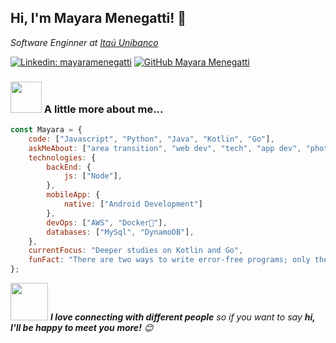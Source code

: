 
 
<h2>Hi, I'm Mayara Menegatti! 👋</h2>

<i>Software Enginner at <a href="http://www.itau.com.br">Itaú Unibanco</a></i>

[![Linkedin: mayaramenegatti](https://img.shields.io/badge/-mayaramenegatti-blue?style=flat-square&logo=Linkedin&logoColor=white&link=https://www.linkedin.com/in/mayaramenegatti/)](https://www.linkedin.com/in/mayaramenegatti/)
[![GitHub Mayara Menegatti](https://img.shields.io/github/followers/mayaramenegatti?label=follow&style=social)](https://github.com/MayaraMenegatti)

### <img src="https://media.giphy.com/media/VgCDAzcKvsR6OM0uWg/giphy.gif" width="50"> A little more about me...  

```javascript
const Mayara = {
    code: ["Javascript", "Python", "Java", "Kotlin", "Go"],
    askMeAbout: ["area transition", "web dev", "tech", "app dev", "photography"],
    technologies: {
        backEnd: {
            js: ["Node"],
        },
        mobileApp: {
            native: ["Android Development"]
        },
        devOps: ["AWS", "Docker🐳"],
        databases: ["MySql", "DynamoDB"],
    },
    currentFocus: "Deeper studies on Kotlin and Go",
    funFact: "There are two ways to write error-free programs; only the third one works"
};
```

<img src="https://media.giphy.com/media/LnQjpWaON8nhr21vNW/giphy.gif" width="60"> <em><b>I love connecting with different people</b> so if you want to say <b>hi, I'll be happy to meet you more!</b> 😊</em>

<!--
**MayaraMenegatti/MayaraMenegatti** is a ✨ _special_ ✨ repository because its `README.md` (this file) appears on your GitHub profile.

Here are some ideas to get you started:

- 🔭 I’m currently working on ...
- 🌱 I’m currently learning ...
- 👯 I’m looking to collaborate on ...
- 🤔 I’m looking for help with ...
- 💬 Ask me about ...
- 📫 How to reach me: ...
- 😄 Pronouns: ...
- ⚡ Fun fact: ...
-->



